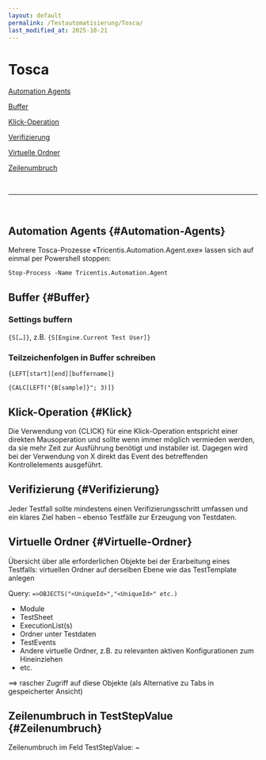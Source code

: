 ```yaml
---
layout: default
permalink: /Testautomatisierung/Tosca/
last_modified_at: 2025-10-21
---
```


# Tosca

[Automation Agents](#Automation-Agents)

[Buffer](#Buffer)

[Klick-Operation](#Klick)

[Verifizierung](#Verifizierung)

[Virtuelle Ordner](#Virtuelle-Ordner)

[Zeilenumbruch](#Zeilenumbruch)


&nbsp;

---

&nbsp;


## Automation Agents {#Automation-Agents}

Mehrere Tosca-Prozesse «Tricentis.Automation.Agent.exe» lassen sich auf einmal per Powershell stoppen:

`Stop-Process -Name Tricentis.Automation.Agent`



## Buffer {#Buffer}

### Settings buffern

`{S[…]}`, z.B. `{S[Engine.Current Test User]}`


### Teilzeichenfolgen in Buffer schreiben

`{LEFT[start][end][buffername]}`

`{CALC[LEFT("{B[sample]}"; 3)]}`



## Klick-Operation {#Klick}

Die Verwendung von {CLICK} für eine Klick-Operation entspricht einer direkten Mausoperation und sollte wenn immer möglich vermieden werden, da sie mehr Zeit zur Ausführung benötigt und instabiler ist. Dagegen wird bei der Verwendung von X direkt das Event des betreffenden Kontrollelements ausgeführt.



## Verifizierung {#Verifizierung}

Jeder Testfall sollte mindestens einen Verifizierungsschritt umfassen und ein klares Ziel haben – ebenso Testfälle zur Erzeugung von Testdaten.



## Virtuelle Ordner {#Virtuelle-Ordner}

Übersicht über alle erforderlichen Objekte bei der Erarbeitung eines Testfalls: virtuellen Ordner auf derselben Ebene wie das TestTemplate anlegen

Query: `=>OBJECTS("<UniqueId>","<UniqueId>" etc.)`

- Module
- TestSheet
- ExecutionList(s)
- Ordner unter Testdaten
- TestEvents
- Andere virtuelle Ordner, z.B. zu relevanten aktiven Konfigurationen zum Hineinziehen
- etc.

==> rascher Zugriff auf diese Objekte (als Alternative zu Tabs in gespeicherter Ansicht)



## Zeilenumbruch in TestStepValue {#Zeilenumbruch}

Zeilenumbruch im Feld TestStepValue: ~

